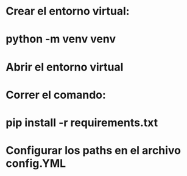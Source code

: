# Crear el entorno virtual:
# python -m venv venv

# Abrir el entorno virtual 
# Correr el comando:
# pip install -r requirements.txt

# Configurar los paths en el archivo config.YML

